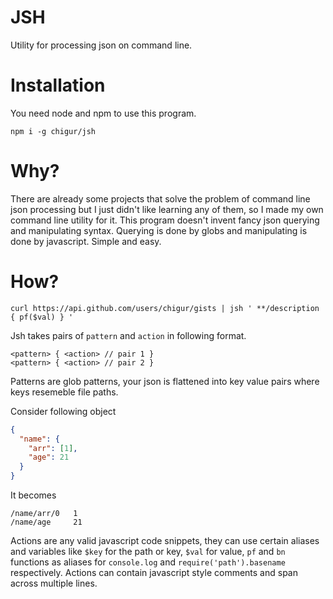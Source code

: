 # JSH

Utility for processing json on command line.

# Installation

You need node and npm to use this program.

```
npm i -g chigur/jsh
```

# Why?

There are already some projects that solve the problem of command line json
processing but I just didn't like learning any of them, so I made my own
command line utility for it. This program doesn't invent fancy json querying
and manipulating syntax. Querying is done by globs and manipulating is done
by javascript. Simple and easy.

# How?

```
curl https://api.github.com/users/chigur/gists | jsh ' **/description { pf($val) } '
```

Jsh takes pairs of `pattern` and `action` in following format.

```
<pattern> { <action> // pair 1 }
<pattern> { <action> // pair 2 }
```

Patterns are glob patterns, your json is flattened into key value pairs where
keys resemeble file paths.

Consider following object

```json
{
  "name": {
    "arr": [1],
    "age": 21
  }
}
```

It becomes

```
/name/arr/0   1
/name/age     21
```

Actions are any valid javascript code snippets, they can use certain aliases
and variables like `$key` for the path or key, `$val` for value, `pf` and `bn`
functions as aliases for `console.log` and `require('path').basename` respectively.
Actions can contain javascript style comments and span across multiple lines.

